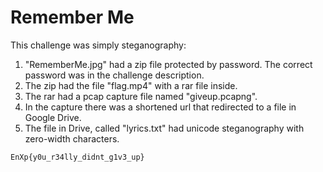 # Remember Me

This challenge was simply steganography:

1. "RememberMe.jpg" had a zip file protected by password. The correct password was in the challenge description.
2. The zip had the file "flag.mp4" with a rar file inside.
3. The rar had a pcap capture file named "giveup.pcapng".
4. In the capture there was a shortened url that redirected to a file in Google Drive.
5. The file in Drive, called "lyrics.txt" had unicode steganography with zero-width characters.

`EnXp{y0u_r34lly_didnt_g1v3_up}`
